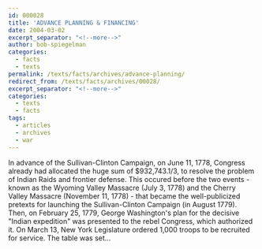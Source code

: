 ```yaml
---
id: 000028
title: 'ADVANCE PLANNING & FINANCING'
date: 2004-03-02
excerpt_separator: "<!--more-->"
author: bob-spiegelman
categories:
  - facts
  - texts
permalink: /texts/facts/archives/advance-planning/
redirect_from: /texts/facts/archives/00028/
excerpt_separator: "<!--more-->"
categories:
  - texts
  - facts
tags:
  - articles
  - archives
  - war
---
```


In advance of the Sullivan-Clinton Campaign, on June 11, 1778, Congress already had allocated the huge sum of $932,743.1/3, to resolve the problem of Indian Raids and frontier defense. This occured before the two events - known as the Wyoming Valley Massacre (July 3, 1778) and the Cherry Valley Massacre (November 11, 1778) - that became the well-publicized pretexts for launching the Sullivan-Clinton Campaign (in August 1779). Then, on February 25, 1779, George Washington's plan for the decisive "Indian expedition" was presented to the rebel Congress, which authorized it. On March 13, New York Legislature ordered 1,000 troops to be recruited for service. The table was set...
